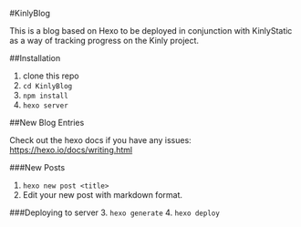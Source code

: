 #KinlyBlog

This is a blog based on Hexo to be deployed in conjunction with KinlyStatic as a way of tracking progress on the Kinly project.

##Installation

1. clone this repo
2. ```cd KinlyBlog```
3. ```npm install```
4. ```hexo server```

##New Blog Entries

Check out the hexo docs if you have any issues:
https://hexo.io/docs/writing.html

###New Posts
1. ```hexo new post <title>```
2. Edit your new post with markdown format.

###Deploying to server
3. ```hexo generate```
4. ```hexo deploy```
